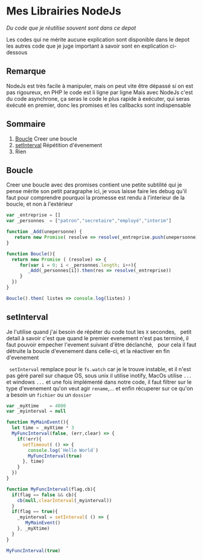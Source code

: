 # Mes Librairies NodeJs

*Du code que je réutilise souvent sont dans ce depot*

Les codes qui ne mérite aucune explication sont disponible dans le depot
les autres code que je juge important à savoir sont en explication ci-dessous

## Remarque

NodeJs est très facile à manipuler, mais on peut vite être dépassé si on est pas rigoureux, en PHP le code est li ligne par ligne
Mais avec NodeJs c'est du code asynchrone, ça seras le code le plus rapide à exécuter, qui seras éxécuté en premier, donc les promises et les callbacks sont indispensable

## Sommaire

   1. [Boucle](#boucle) Creer une boucle
   1. [setInterval](#setInterval) Répétition d'évenement
   1. [](#) Rien

## Boucle
   Creer une boucle avec des promises contient une petite subtilité qui je pense mèrite son petit paragraphe ici, je vous laisse faire les debug qu'il faut pour comprendre pourquoi la promesse est rendu à l'interieur de la boucle, et non à l'extérieur
   
```javascript
var _entreprise = []
var _personnes  = ["patron","secretaire","employé","interim"]

function _Add(unepersonne) {
   return new Promise( resolve => resolve(_entreprise.push(unepersonne)) )
}

function Boucle(){
  return new Promise ( (resolve) => {
     for(var i = 0; i < _personnes.length; i++){
        _Add(_personnes[i]).then(res => resolve(_entreprise))
     }
  })
}

Boucle().then( listes => console.log(listes) )
```

## setInterval
   Je l'utilise quand j'ai besoin de répéter du code tout les `X` secondes,
   petit detail à savoir c'est que quand le premier evenement n'est pas terminé, 
   il faut pouvoir empecher l'evement suivant d'être déclanché,
   pour cela il faut détruite la boucle d'evenement dans celle-ci, et la réactiver en fin d'evenement
   
   `setInterval` remplace pour le `fs.watch` car je le trouve instable, et il n'est pas géré pareil sur chaque OS, sous unix il utilise inotify, MacOs utilise `...` et windows `...` et une fois implémenté dans notre code, il faut filtrer sur le type d'evenement qu'on veut agir `rename`,... et enfin récuperer sur ce qu'on a besoin un `fichier` ou un `dossier`
   
```javascript
var _myXtime    = 4000
var _myinterval = null

function MyMainEvent(){
  let time = _myXtime * 3
  MyFuncInterval(false, (err,clear) => {
    if(!err){
      setTimeout( () => {
        console.log(`Hello World`)
        MyFuncInterval(true)
      }, time)
    }
  })
}

function MyFuncInterval(flag,cb){
  if(flag == false && cb){
    cb(null,clearInterval(_myinterval))
  }
  if(flag == true){
    _myinterval = setInterval( () => {
       MyMainEvent()
    }, _myXtime)
  }
}

MyFuncInterval(true)
```

